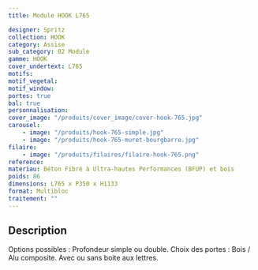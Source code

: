 ```yaml
---
title: Module HOOK L765

designer: Spritz
collection: HOOK
category: Assise
sub_category: 02 Module
gamme: HOOK
cover_undertext: L765
motifs:
motif_vegetal:
motif_window:
portes: true
bal: true
personnalisation:
cover_image: "/produits/cover_image/cover-hook-765.jpg"
carousel:
    - image: "/produits/hook-765-simple.jpg"
    - image: "/produits/hook-765-muret-bourgbarre.jpg"
filaire:
    - image: "/produits/filaires/filaire-hook-765.png"
reference:
materiau: Béton Fibré à Ultra-hautes Performances (BFUP) et bois
poids: 86
dimensions: L765 x P350 x H1133
format: Multibloc
traitement: ""
---
```


## Description

Options possibles : Profondeur simple ou double. Choix des portes : Bois / Alu
composite. Avec ou sans boite aux lettres.
